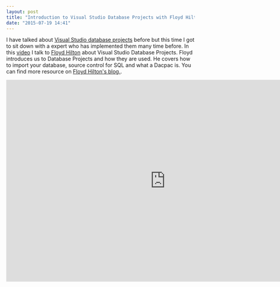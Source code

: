 ```yaml
---
layout: post
title: "Introduction to Visual Studio Database Projects with Floyd Hilton"
date: "2015-07-19 14:41"
---
```


I have talked about [Visual Studio database projects](/posts/Visual-Studio-2013-SQL-Server-Database-Projects/) before but this time I got to sit down with a expert who has implemented them many time before. In this [video](https://channel9.msdn.com/Blogs/raw-tech/Introduction-to-Visual-Studio-Database-Projects) I talk to [Floyd Hilton](https://twitter.com/fhilton) about Visual Studio Database Projects.  Floyd introduces us to Database Projects and how they are used.  He covers how to import your database, source control for SQL and what a Dacpac is.  You can find more resource on [Floyd Hilton's blog.](http://floydhilton.com/).

<iframe src="https://channel9.msdn.com/Blogs/raw-tech/Introduction-to-Visual-Studio-Database-Projects/player" width="850" height="540" allowFullScreen frameBorder="0"></iframe>
